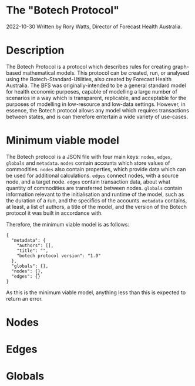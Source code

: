 # The "Botech Protocol"
2022-10-30
Written by Rory Watts, Director of Forecast Health Australia.

# Description
The Botech Protocol is a protocol which describes rules for creating graph-based mathematical models.
This protocol can be created, run, or analysed using the Botech-Standard-Utilities, also created by Forecast Health Australia.
The BFS was originally-intended to be a general standard model for health economic purposes, capable of modelling a large number of scenarios in a way which is transparent, replicable, and acceptable for the purposes of modelling in low-resource and low-data settings.
However, in essence, the Botech protocol allows any model which requires transactions between states, and is can therefore entertain a wide variety of use-cases.

# Minimum viable model
The Botech protocol is a JSON file with four main keys: `nodes`, `edges`, `globals` and `metadata`.
`nodes` contain accounts which store values of commodities.
`nodes` also contain properties, which provide data which can be used for additional calculations.
`edges` connect nodes, with a source node, and a target node. 
`edges` contain transaction data, about what quantity of commodities are transferred between nodes. 
`globals` contain information relevant to the initialisation and runtime of the model, such as the duration of a run, and the specifics of the accounts.
`metadata` contains, at least, a list of authors, a title of the model, and the version of the Botech protocol it was built in accordance with.

Therefore, the minimum viable model is as follows:
```
{
  "metadata": {
    "authors": [],
	"title": "",
	"botech protocol version": "1.0"
  },
  "globals": {},
  "nodes": {},
  "edges": {}
}
```

As this is the minimum viable model, anything less than this is expected to return an error.

# Nodes
# Edges
# Globals
